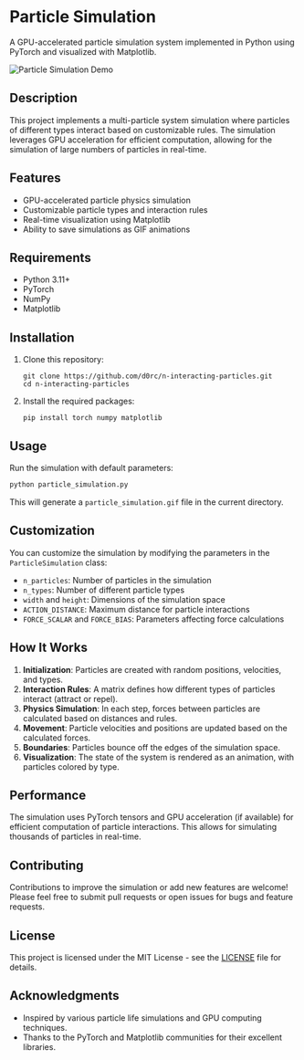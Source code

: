 # Particle Simulation

A GPU-accelerated particle simulation system implemented in Python using PyTorch and visualized with Matplotlib.

![Particle Simulation Demo](particle_simulation.gif)

## Description

This project implements a multi-particle system simulation where particles of different types interact based on customizable rules. The simulation leverages GPU acceleration for efficient computation, allowing for the simulation of large numbers of particles in real-time.

## Features

- GPU-accelerated particle physics simulation
- Customizable particle types and interaction rules
- Real-time visualization using Matplotlib
- Ability to save simulations as GIF animations

## Requirements

- Python 3.11+
- PyTorch
- NumPy
- Matplotlib

## Installation

1. Clone this repository:
   ```
   git clone https://github.com/d0rc/n-interacting-particles.git
   cd n-interacting-particles
   ```

2. Install the required packages:
   ```
   pip install torch numpy matplotlib
   ```

## Usage

Run the simulation with default parameters:

```python
python particle_simulation.py
```

This will generate a `particle_simulation.gif` file in the current directory.

## Customization

You can customize the simulation by modifying the parameters in the `ParticleSimulation` class:

- `n_particles`: Number of particles in the simulation
- `n_types`: Number of different particle types
- `width` and `height`: Dimensions of the simulation space
- `ACTION_DISTANCE`: Maximum distance for particle interactions
- `FORCE_SCALAR` and `FORCE_BIAS`: Parameters affecting force calculations

## How It Works

1. **Initialization**: Particles are created with random positions, velocities, and types.
2. **Interaction Rules**: A matrix defines how different types of particles interact (attract or repel).
3. **Physics Simulation**: In each step, forces between particles are calculated based on distances and rules.
4. **Movement**: Particle velocities and positions are updated based on the calculated forces.
5. **Boundaries**: Particles bounce off the edges of the simulation space.
6. **Visualization**: The state of the system is rendered as an animation, with particles colored by type.

## Performance

The simulation uses PyTorch tensors and GPU acceleration (if available) for efficient computation of particle interactions. This allows for simulating thousands of particles in real-time.

## Contributing

Contributions to improve the simulation or add new features are welcome! Please feel free to submit pull requests or open issues for bugs and feature requests.

## License

This project is licensed under the MIT License - see the [LICENSE](LICENSE) file for details.

## Acknowledgments

- Inspired by various particle life simulations and GPU computing techniques.
- Thanks to the PyTorch and Matplotlib communities for their excellent libraries.

